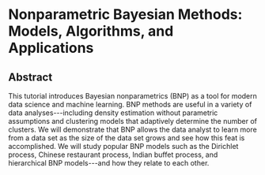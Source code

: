 # Nonparametric Bayesian Methods: Models, Algorithms, and Applications

## Abstract

This tutorial introduces Bayesian nonparametrics (BNP) as a tool for modern data science and machine learning. BNP methods are useful in a variety of data analyses---including density estimation without parametric assumptions and clustering models that adaptively determine the number of clusters. We will demonstrate that BNP allows the data analyst to learn more from a data set as the size of the data set grows and see how this feat is accomplished. We will study popular BNP models such as the Dirichlet process, Chinese restaurant process, Indian buffet process, and hierarchical BNP models---and how they relate to each other.